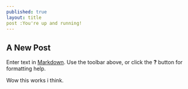 ```yaml
---
published: true
layout:	title
post :You're up and running!
---
```

## A New Post

Enter text in [Markdown](http://daringfireball.net/projects/markdown/). Use the toolbar above, or click the **?** button for formatting help.

Wow this works i think. 
